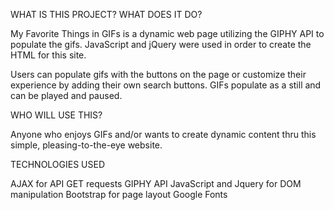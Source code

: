 WHAT IS THIS PROJECT? WHAT DOES IT DO?

My Favorite Things in GIFs is a dynamic web page utilizing the GIPHY API to populate the gifs. JavaScript and jQuery were used in order to create the HTML for this site.

Users can populate gifs with the buttons on the page or customize their experience by adding their own search buttons. GIFs populate as a still and can be played and paused.

WHO WILL USE THIS?

Anyone who enjoys GIFs and/or wants to create dynamic content thru this simple, pleasing-to-the-eye website.

TECHNOLOGIES USED

AJAX for API GET requests
GIPHY API
JavaScript and Jquery for DOM manipulation
Bootstrap for page layout
Google Fonts